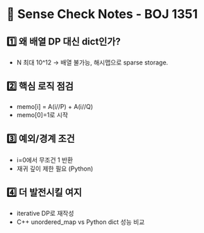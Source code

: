 # 📌 Sense Check Notes - BOJ 1351

## 1️⃣ 왜 배열 DP 대신 dict인가?

- N 최대 10^12 → 배열 불가능, 해시맵으로 sparse storage.

## 2️⃣ 핵심 로직 점검

- memo[i] = A(i//P) + A(i//Q)
- memo[0]=1로 시작

## 3️⃣ 예외/경계 조건

- i=0에서 무조건 1 반환
- 재귀 깊이 제한 필요 (Python)

## 4️⃣ 더 발전시킬 여지

- iterative DP로 재작성
- C++ unordered_map vs Python dict 성능 비교

